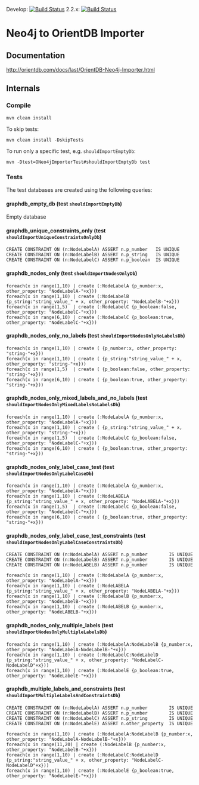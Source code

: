 Develop: [![Build Status](http://helios.orientdb.com/view/multibranch/job/orientdb-neo4j-importer-multibranch/job/develop/badge/icon)](http://helios.orientdb.com/view/multibranch/job/orientdb-neo4j-importer-multibranch/job/develop/) 2.2.x:  [![Build Status](http://helios.orientdb.com/view/multibranch/job/orientdb-neo4j-importer-multibranch/job/2.2.x/badge/icon)](http://helios.orientdb.com/view/multibranch/job/orientdb-neo4j-importer-multibranch/job/2.2.x/) 

# Neo4j to OrientDB Importer

## Documentation

http://orientdb.com/docs/last/OrientDB-Neo4j-Importer.html


## Internals

### Compile

```
mvn clean install
```

To skip tests:

```
mvn clean install -DskipTests
```

To run only a specific test, e.g. `shouldImportEmptyDb`:

```
mvn -Dtest=ONeo4jImporterTest#shouldImportEmptyDb test
```


### Tests

The test databases are created using the following queries:


#### graphdb\_empty\_db (test `shouldImportEmptyDb`)

Empty database


#### graphdb\_unique_constraints\_only (test `shouldImportUniqueConstraintsOnlyDb`)

```
CREATE CONSTRAINT ON (n:NodeLabelA) ASSERT n.p_number   IS UNIQUE
CREATE CONSTRAINT ON (n:NodeLabelB) ASSERT n.p_string   IS UNIQUE
CREATE CONSTRAINT ON (n:NodeLabelC) ASSERT n.p_boolean  IS UNIQUE
```

#### graphdb\_nodes\_only (test `shouldImportNodesOnlyDb`)

```
foreach(x in range(1,10) | create (:NodeLabelA {p_number:x, other_property: "NodeLabelA-"+x}))
foreach(x in range(1,10) | create (:NodeLabelB {p_string:"string_value_" + x, other_property: "NodeLabelB-"+x}))
foreach(x in range(1,5)  | create (:NodeLabelC {p_boolean:false, other_property: "NodeLabelC-"+x}))
foreach(x in range(6,10) | create (:NodeLabelC {p_boolean:true, other_property: "NodeLabelC-"+x}))
```

#### graphdb\_nodes\_only\_no\_labels (test `shouldImportNodesOnlyNoLabelsDb`)

```
foreach(x in range(1,10) | create ( {p_number:x, other_property: "string-"+x}))
foreach(x in range(1,10) | create ( {p_string:"string_value_" + x, other_property: "string-"+x}))
foreach(x in range(1,5)  | create ( {p_boolean:false, other_property: "string-"+x}))
foreach(x in range(6,10) | create ( {p_boolean:true, other_property: "string-"+x}))
```

#### graphdb\_nodes\_only\_mixed\_labels\_and\_no\_labels (test `shouldImportNodesOnlyMixedLabelsNoLabelsDb`)

```
foreach(x in range(1,10) | create (:NodeLabelA {p_number:x, other_property: "NodeLabelA-"+x}))
foreach(x in range(1,10) | create ( {p_string:"string_value_" + x, other_property: "string-"+x}))
foreach(x in range(1,5)  | create (:NodeLabelC {p_boolean:false, other_property: "NodeLabelC-"+x}))
foreach(x in range(6,10) | create ( {p_boolean:true, other_property: "string-"+x}))
```

#### graphdb\_nodes\_only\_label\_case\_test (test `shouldImportNodesOnlyLabelCaseDb`)

```
foreach(x in range(1,10) | create (:NodeLabelA {p_number:x, other_property: "NodeLabelA-"+x}))
foreach(x in range(1,10) | create (:NodeLABELA {p_string:"string_value_" + x, other_property: "NodeLABELA-"+x}))
foreach(x in range(1,5)  | create (:NodeLabelC {p_boolean:false, other_property: "NodeLabelC-"+x}))
foreach(x in range(6,10) | create ( {p_boolean:true, other_property: "string-"+x}))
```


#### graphdb\_nodes\_only\_label\_case\_test\_constraints (test `shouldImportNodesOnlyLabelCaseConstraintsDb`)

```
CREATE CONSTRAINT ON (n:NodeLabelA) ASSERT n.p_number        IS UNIQUE
CREATE CONSTRAINT ON (n:NodeLabelB) ASSERT n.p_number        IS UNIQUE
CREATE CONSTRAINT ON (n:NodeLABELB) ASSERT n.p_number        IS UNIQUE

foreach(x in range(1,10) | create (:NodeLabelA {p_number:x, other_property: "NodeLabelA-"+x}))
foreach(x in range(1,10) | create (:NodeLABELA {p_string:"string_value_" + x, other_property: "NodeLABELA-"+x}))
foreach(x in range(1,10) | create (:NodeLabelB {p_number:x, other_property: "NodeLabelB-"+x}))
foreach(x in range(1,10) | create (:NodeLABELB {p_number:x, other_property: "NodeLABELB-"+x}))
```


#### graphdb\_nodes\_only\_multiple\_labels (test `shouldImportNodesOnlyMultipleLabelsDb`)

```
foreach(x in range(1,10) | create (:NodeLabelA:NodeLabelB {p_number:x, other_property: "NodeLabelA-NodeLabelB-"+x}))
foreach(x in range(1,10) | create (:NodeLabelC:NodeLabelD {p_string:"string_value_" + x, other_property: "NodeLabelC-NodeLabelD"+x}))
foreach(x in range(1,10) | create (:NodeLabelE {p_boolean:true, other_property: "NodeLabelE-"+x}))
```

#### graphdb\_multiple\_labels\_and\_constraints (test `shouldImportMultipleLabelsAndConstraintsDb`)

```
CREATE CONSTRAINT ON (n:NodeLabelA) ASSERT n.p_number        IS UNIQUE
CREATE CONSTRAINT ON (n:NodeLabelB) ASSERT n.p_number        IS UNIQUE
CREATE CONSTRAINT ON (n:NodeLabelC) ASSERT n.p_string        IS UNIQUE
CREATE CONSTRAINT ON (n:NodeLabelE) ASSERT n.other_property  IS UNIQUE

foreach(x in range(1,10) | create (:NodeLabelA:NodeLabelB {p_number:x, other_property: "NodeLabelA-NodeLabelB-"+x}))
foreach(x in range(11,20) | create (:NodeLabelB {p_number:x, other_property: "NodeLabelB-"+x}))
foreach(x in range(1,10) | create (:NodeLabelC:NodeLabelD {p_string:"string_value_" + x, other_property: "NodeLabelC-NodeLabelD"+x}))
foreach(x in range(1,10) | create (:NodeLabelE {p_boolean:true, other_property: "NodeLabelE-"+x}))
```
